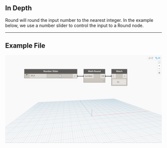 ## In Depth
Round will round the input number to the nearest integer. In the example below, we use a number slider to control the input to a Round node.
___
## Example File

![Round (number)](./DSCore.Math.Round(number)_img.jpg)

